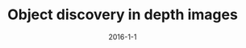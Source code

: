 ---
title: "Object discovery in depth images"
collection: publications
permalink: /publication/2016-1-1-paper-title-number-4
date: 2016-1-1
venue: 'APSIPA'
---